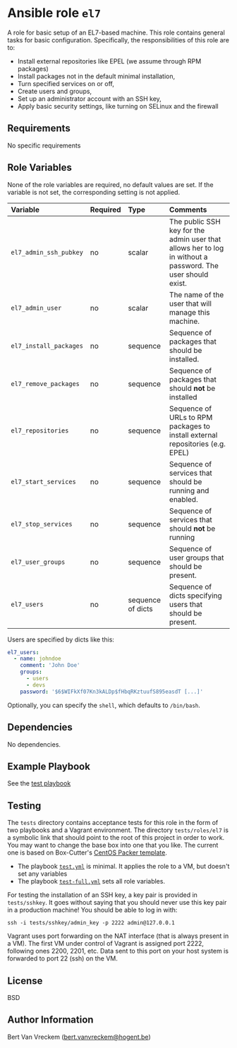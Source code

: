 # Ansible role `el7`

A role for basic setup of an EL7-based machine. This role contains general tasks for basic configuration. Specifically, the responsibilities of this role are to:

* Install external repositories like EPEL (we assume through RPM packages)
* Install packages not in the default minimal installation,
* Turn specified services on or off,
* Create users and groups,
* Set up an administrator account with an SSH key,
* Apply basic security settings, like turning on SELinux and the firewall

## Requirements

No specific requirements

## Role Variables

None of the role variables are required, no default values are set. If the variable is not set, the corresponding setting is not applied.

| Variable               | Required | Type              | Comments                                                                                                    |
| :---                   | :---     | :---              | :---                                                                                                        |
| `el7_admin_ssh_pubkey` | no       | scalar            | The public SSH key for the admin user that allows her to log in without a password. The user should exist.  |
| `el7_admin_user`       | no       | scalar            | The name of the user that will manage this machine.                                                         |
| `el7_install_packages` | no       | sequence          | Sequence of packages that should be installed.                                                              |
| `el7_remove_packages`  | no       | sequence          | Sequence of packages that should **not** be installed                                                       |
| `el7_repositories`     | no       | sequence          | Sequence of URLs to RPM packages to install external repositories (e.g. EPEL)                               |
| `el7_start_services`   | no       | sequence          | Sequence of services that should be running and enabled.                                                    |
| `el7_stop_services`    | no       | sequence          | Sequence of services that should **not** be running                                                         |
| `el7_user_groups`      | no       | sequence          | Sequence of user groups that should be present.                                                             |
| `el7_users`            | no       | sequence of dicts | Sequence of dicts specifying users that should be present. |

Users are specified by dicts like this:

```Yaml
el7_users:
  - name: johndoe
    comment: 'John Doe'
    groups:
      - users
      - devs
    password: '$6$WIFkXf07Kn3kALDp$fHbqRKztuufS895easdT [...]'
```

Optionally, you can specify the `shell`, which defaults to `/bin/bash`.

## Dependencies

No dependencies.

## Example Playbook

See the [test playbook](https://github.com/bertvv/ansible-role-el7/blob/master/tests/test_full.yml)

## Testing

The `tests` directory contains acceptance tests for this role in the form of two playbooks and a Vagrant environment. The directory `tests/roles/el7` is a symbolic link that should point to the root of this project in order to work. You may want to change the base box into one that you like. The current one is based on Box-Cutter's [CentOS Packer template](https://github.com/box-cutter/centos-vm).

- The playbook [`test.yml`](tests/test.yml) is minimal. It applies the role to a VM, but doesn't set any variables
- The playbook [`test-full.yml`](tests/test_full.yml) sets all role variables.

For testing the installation of an SSH key, a key pair is provided in `tests/sshkey`. It goes without saying that you should never use this key pair in a production machine! You should be able to log in with:

```
ssh -i tests/sshkey/admin_key -p 2222 admin@127.0.0.1
```

Vagrant uses port forwarding on the NAT interface (that is always present in a VM). The first VM under control of Vagrant is assigned port 2222, following ones 2200, 2201, etc. Data sent to this port on your host system is forwarded to port 22 (ssh) on the VM.

## License

BSD

## Author Information

Bert Van Vreckem (bert.vanvreckem@hogent.be)

